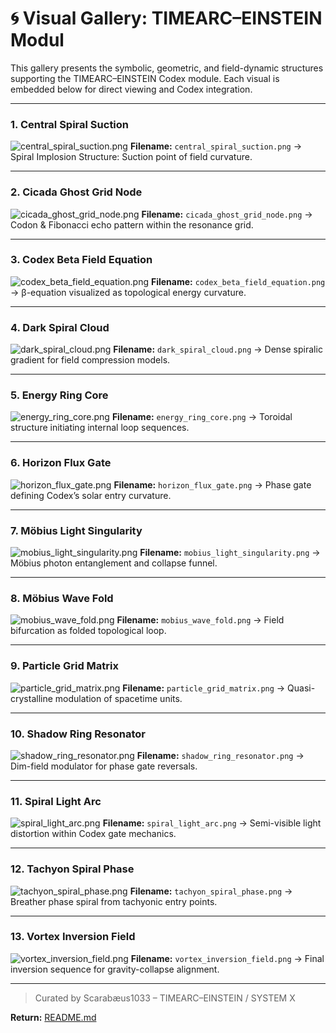 # 🌀 Visual Gallery: TIMEARC–EINSTEIN Modul

This gallery presents the symbolic, geometric, and field-dynamic structures supporting the TIMEARC–EINSTEIN Codex module.
Each visual is embedded below for direct viewing and Codex integration.

---

### 1. Central Spiral Suction

![central\_spiral\_suction.png](./visuals/central_spiral_suction.png)
**Filename:** `central_spiral_suction.png`
→ Spiral Implosion Structure: Suction point of field curvature.

---

### 2. Cicada Ghost Grid Node

![cicada\_ghost\_grid\_node.png](./visuals/cicada_ghost_grid_node.png)
**Filename:** `cicada_ghost_grid_node.png`
→ Codon & Fibonacci echo pattern within the resonance grid.

---

### 3. Codex Beta Field Equation

![codex\_beta\_field\_equation.png](./visuals/codex_beta_field_equation.png)
**Filename:** `codex_beta_field_equation.png`
→ β-equation visualized as topological energy curvature.

---

### 4. Dark Spiral Cloud

![dark\_spiral\_cloud.png](./visuals/dark_spiral_cloud.png)
**Filename:** `dark_spiral_cloud.png`
→ Dense spiralic gradient for field compression models.

---

### 5. Energy Ring Core

![energy\_ring\_core.png](./visuals/energy_ring_core.png)
**Filename:** `energy_ring_core.png`
→ Toroidal structure initiating internal loop sequences.

---

### 6. Horizon Flux Gate

![horizon\_flux\_gate.png](./visuals/horizon_flux_gate.png)
**Filename:** `horizon_flux_gate.png`
→ Phase gate defining Codex’s solar entry curvature.

---

### 7. Möbius Light Singularity

![mobius\_light\_singularity.png](./visuals/mobius_light_singularity.png)
**Filename:** `mobius_light_singularity.png`
→ Möbius photon entanglement and collapse funnel.

---

### 8. Möbius Wave Fold

![mobius\_wave\_fold.png](./visuals/mobius_wave_fold.png)
**Filename:** `mobius_wave_fold.png`
→ Field bifurcation as folded topological loop.

---

### 9. Particle Grid Matrix

![particle\_grid\_matrix.png](./visuals/particle_grid_matrix.png)
**Filename:** `particle_grid_matrix.png`
→ Quasi-crystalline modulation of spacetime units.

---

### 10. Shadow Ring Resonator

![shadow\_ring\_resonator.png](./visuals/shadow_ring_resonator.png)
**Filename:** `shadow_ring_resonator.png`
→ Dim-field modulator for phase gate reversals.

---

### 11. Spiral Light Arc

![spiral\_light\_arc.png](./visuals/spiral_light_arc.png)
**Filename:** `spiral_light_arc.png`
→ Semi-visible light distortion within Codex gate mechanics.

---

### 12. Tachyon Spiral Phase

![tachyon\_spiral\_phase.png](./visuals/tachyon_spiral_phase.png)
**Filename:** `tachyon_spiral_phase.png`
→ Breather phase spiral from tachyonic entry points.

---

### 13. Vortex Inversion Field

![vortex\_inversion\_field.png](./visuals/vortex_inversion_field.png)
**Filename:** `vortex_inversion_field.png`
→ Final inversion sequence for gravity-collapse alignment.

---

> Curated by Scarabæus1033 – TIMEARC–EINSTEIN / SYSTEM X

**Return:** [README.md](./README.md)
